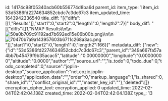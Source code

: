 id: 14174c98f05340acb60b556774d8ba6d
parent_id: 
item_type: 1
item_id: 53d5386fd2274634852cbdc7c3dc67c3
item_updated_time: 1643942336540
title_diff: "[{\"diffs\":[[1,\"Results\"]],\"start1\":0,\"start2\":0,\"length1\":0,\"length2\":7}]"
body_diff: "[{\"diffs\":[[1,\"NMAP Results\\\n\\\n![50a0b709c91192ad7b692ed15e06b00b.png](:/ca816b8e48bb47469091df694d2143df)\\\n\\\n![70470b7a9a143957603b6711c268a3ac.png](:/b4940471f31c4ba7ab6ff0a9e0167f86)\"]],\"start1\":0,\"start2\":0,\"length1\":0,\"length2\":166}]"
metadata_diff: {"new":{"id":"53d5386fd2274634852cbdc7c3dc67c3","parent_id":"349a667fa57a4bb7b45479f9b35acac5","latitude":"0.00000000","longitude":"0.00000000","altitude":"0.0000","author":"","source_url":"","is_todo":0,"todo_due":0,"todo_completed":0,"source":"joplin-desktop","source_application":"net.cozic.joplin-desktop","application_data":"","order":0,"markup_language":1,"is_shared":0,"share_id":"","conflict_original_id":"","master_key_id":""},"deleted":[]}
encryption_cipher_text: 
encryption_applied: 0
updated_time: 2022-02-04T02:42:04.138Z
created_time: 2022-02-04T02:42:04.138Z
type_: 13